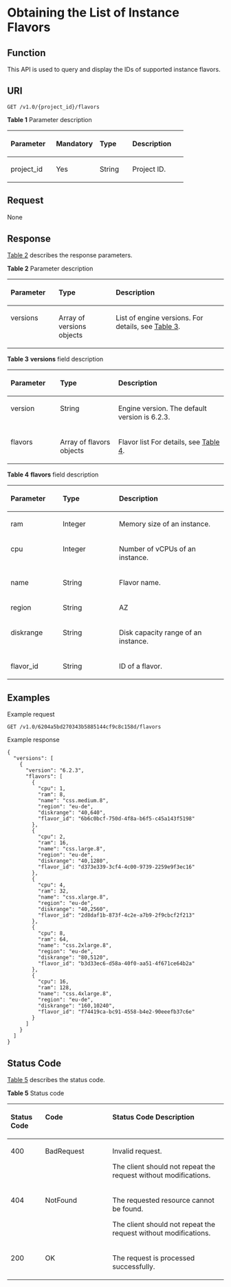 # Obtaining the List of Instance Flavors<a name="css_03_0023"></a>

## Function<a name="section162880126447"></a>

This API is used to query and display the IDs of supported instance flavors.

## URI<a name="section1928871264412"></a>

```
GET /v1.0/{project_id}/flavors
```

**Table  1**  Parameter description

<a name="table13042122448"></a>
<table><thead align="left"><tr id="row19460141264413"><th class="cellrowborder" valign="top" width="25.77%" id="mcps1.2.5.1.1"><p id="p7460181264412"><a name="p7460181264412"></a><a name="p7460181264412"></a>Parameter</p>
</th>
<th class="cellrowborder" valign="top" width="24.740000000000002%" id="mcps1.2.5.1.2"><p id="p2460121274417"><a name="p2460121274417"></a><a name="p2460121274417"></a>Mandatory</p>
</th>
<th class="cellrowborder" valign="top" width="18.56%" id="mcps1.2.5.1.3"><p id="p134601612144419"><a name="p134601612144419"></a><a name="p134601612144419"></a>Type</p>
</th>
<th class="cellrowborder" valign="top" width="30.930000000000003%" id="mcps1.2.5.1.4"><p id="p1460712184418"><a name="p1460712184418"></a><a name="p1460712184418"></a>Description</p>
</th>
</tr>
</thead>
<tbody><tr id="row84601812184412"><td class="cellrowborder" valign="top" width="25.77%" headers="mcps1.2.5.1.1 "><p id="p346041224419"><a name="p346041224419"></a><a name="p346041224419"></a>project_id</p>
</td>
<td class="cellrowborder" valign="top" width="24.740000000000002%" headers="mcps1.2.5.1.2 "><p id="p184601712194415"><a name="p184601712194415"></a><a name="p184601712194415"></a>Yes</p>
</td>
<td class="cellrowborder" valign="top" width="18.56%" headers="mcps1.2.5.1.3 "><p id="p194601412174416"><a name="p194601412174416"></a><a name="p194601412174416"></a>String</p>
</td>
<td class="cellrowborder" valign="top" width="30.930000000000003%" headers="mcps1.2.5.1.4 "><p id="p1836110010124"><a name="p1836110010124"></a><a name="p1836110010124"></a>Project ID.</p>
</td>
</tr>
</tbody>
</table>

## Request<a name="section6319121215446"></a>

None

## Response<a name="section2319712124420"></a>

[Table 2](#table347318359446)  describes the response parameters.

**Table  2**  Parameter description

<a name="table347318359446"></a>
<table><thead align="left"><tr id="row7473435194418"><th class="cellrowborder" valign="top" width="22.19221922192219%" id="mcps1.2.4.1.1"><p id="p74739353448"><a name="p74739353448"></a><a name="p74739353448"></a>Parameter</p>
</th>
<th class="cellrowborder" valign="top" width="26.352635263526352%" id="mcps1.2.4.1.2"><p id="p14731535104420"><a name="p14731535104420"></a><a name="p14731535104420"></a>Type</p>
</th>
<th class="cellrowborder" valign="top" width="51.45514551455145%" id="mcps1.2.4.1.3"><p id="p11473113513444"><a name="p11473113513444"></a><a name="p11473113513444"></a>Description</p>
</th>
</tr>
</thead>
<tbody><tr id="row1247323510445"><td class="cellrowborder" valign="top" width="22.19221922192219%" headers="mcps1.2.4.1.1 "><p id="p5571939455"><a name="p5571939455"></a><a name="p5571939455"></a>versions</p>
</td>
<td class="cellrowborder" valign="top" width="26.352635263526352%" headers="mcps1.2.4.1.2 "><p id="p5575317458"><a name="p5575317458"></a><a name="p5575317458"></a>Array of versions objects</p>
</td>
<td class="cellrowborder" valign="top" width="51.45514551455145%" headers="mcps1.2.4.1.3 "><p id="p5577364514"><a name="p5577364514"></a><a name="p5577364514"></a>List of engine versions. For details, see <a href="#table25411438165118">Table 3</a>.</p>
</td>
</tr>
</tbody>
</table>

**Table  3** **versions**  field description

<a name="table25411438165118"></a>
<table><thead align="left"><tr id="row454143845111"><th class="cellrowborder" valign="top" width="22.81228122812281%" id="mcps1.2.4.1.1"><p id="p18541838105118"><a name="p18541838105118"></a><a name="p18541838105118"></a>Parameter</p>
</th>
<th class="cellrowborder" valign="top" width="26.882688268826882%" id="mcps1.2.4.1.2"><p id="p154133845118"><a name="p154133845118"></a><a name="p154133845118"></a>Type</p>
</th>
<th class="cellrowborder" valign="top" width="50.305030503050304%" id="mcps1.2.4.1.3"><p id="p954153825112"><a name="p954153825112"></a><a name="p954153825112"></a>Description</p>
</th>
</tr>
</thead>
<tbody><tr id="row654183895116"><td class="cellrowborder" valign="top" width="22.81228122812281%" headers="mcps1.2.4.1.1 "><p id="p05416384511"><a name="p05416384511"></a><a name="p05416384511"></a>version</p>
</td>
<td class="cellrowborder" valign="top" width="26.882688268826882%" headers="mcps1.2.4.1.2 "><p id="p1854103820518"><a name="p1854103820518"></a><a name="p1854103820518"></a>String</p>
</td>
<td class="cellrowborder" valign="top" width="50.305030503050304%" headers="mcps1.2.4.1.3 "><p id="p18541638115116"><a name="p18541638115116"></a><a name="p18541638115116"></a>Engine version. The default version is 6.2.3.</p>
</td>
</tr>
<tr id="row14541103813513"><td class="cellrowborder" valign="top" width="22.81228122812281%" headers="mcps1.2.4.1.1 "><p id="p175415381511"><a name="p175415381511"></a><a name="p175415381511"></a>flavors</p>
</td>
<td class="cellrowborder" valign="top" width="26.882688268826882%" headers="mcps1.2.4.1.2 "><p id="p05411338165117"><a name="p05411338165117"></a><a name="p05411338165117"></a>Array of flavors objects</p>
</td>
<td class="cellrowborder" valign="top" width="50.305030503050304%" headers="mcps1.2.4.1.3 "><p id="p354113814516"><a name="p354113814516"></a><a name="p354113814516"></a>Flavor list For details, see <a href="#table5319191204412">Table 4</a>.</p>
</td>
</tr>
</tbody>
</table>

**Table  4** **flavors**  field description

<a name="table5319191204412"></a>
<table><thead align="left"><tr id="row174761812154414"><th class="cellrowborder" valign="top" width="24.062406240624064%" id="mcps1.2.4.1.1"><p id="p5476181212444"><a name="p5476181212444"></a><a name="p5476181212444"></a>Parameter</p>
</th>
<th class="cellrowborder" valign="top" width="25.982598259825977%" id="mcps1.2.4.1.2"><p id="p1047616121445"><a name="p1047616121445"></a><a name="p1047616121445"></a>Type</p>
</th>
<th class="cellrowborder" valign="top" width="49.95499549954995%" id="mcps1.2.4.1.3"><p id="p13476012154420"><a name="p13476012154420"></a><a name="p13476012154420"></a>Description</p>
</th>
</tr>
</thead>
<tbody><tr id="row17162174810547"><td class="cellrowborder" valign="top" width="24.062406240624064%" headers="mcps1.2.4.1.1 "><p id="p916218486541"><a name="p916218486541"></a><a name="p916218486541"></a>ram</p>
</td>
<td class="cellrowborder" valign="top" width="25.982598259825977%" headers="mcps1.2.4.1.2 "><p id="p31621148125410"><a name="p31621148125410"></a><a name="p31621148125410"></a>Integer</p>
</td>
<td class="cellrowborder" valign="top" width="49.95499549954995%" headers="mcps1.2.4.1.3 "><p id="p4162194885420"><a name="p4162194885420"></a><a name="p4162194885420"></a>Memory size of an instance.</p>
</td>
</tr>
<tr id="row74749439549"><td class="cellrowborder" valign="top" width="24.062406240624064%" headers="mcps1.2.4.1.1 "><p id="p114741743145412"><a name="p114741743145412"></a><a name="p114741743145412"></a>cpu</p>
</td>
<td class="cellrowborder" valign="top" width="25.982598259825977%" headers="mcps1.2.4.1.2 "><p id="p147474345414"><a name="p147474345414"></a><a name="p147474345414"></a>Integer</p>
</td>
<td class="cellrowborder" valign="top" width="49.95499549954995%" headers="mcps1.2.4.1.3 "><p id="p13474124319547"><a name="p13474124319547"></a><a name="p13474124319547"></a>Number of vCPUs of an instance.</p>
</td>
</tr>
<tr id="row16177639165413"><td class="cellrowborder" valign="top" width="24.062406240624064%" headers="mcps1.2.4.1.1 "><p id="p9177339165420"><a name="p9177339165420"></a><a name="p9177339165420"></a>name</p>
</td>
<td class="cellrowborder" valign="top" width="25.982598259825977%" headers="mcps1.2.4.1.2 "><p id="p71772039185413"><a name="p71772039185413"></a><a name="p71772039185413"></a>String</p>
</td>
<td class="cellrowborder" valign="top" width="49.95499549954995%" headers="mcps1.2.4.1.3 "><p id="p1417713985413"><a name="p1417713985413"></a><a name="p1417713985413"></a>Flavor name.</p>
</td>
</tr>
<tr id="row090371619575"><td class="cellrowborder" valign="top" width="24.062406240624064%" headers="mcps1.2.4.1.1 "><p id="p1990311645710"><a name="p1990311645710"></a><a name="p1990311645710"></a>region</p>
</td>
<td class="cellrowborder" valign="top" width="25.982598259825977%" headers="mcps1.2.4.1.2 "><p id="p39033166571"><a name="p39033166571"></a><a name="p39033166571"></a>String</p>
</td>
<td class="cellrowborder" valign="top" width="49.95499549954995%" headers="mcps1.2.4.1.3 "><p id="p79039161579"><a name="p79039161579"></a><a name="p79039161579"></a>AZ</p>
</td>
</tr>
<tr id="row2068439175717"><td class="cellrowborder" valign="top" width="24.062406240624064%" headers="mcps1.2.4.1.1 "><p id="p16684119145711"><a name="p16684119145711"></a><a name="p16684119145711"></a>diskrange</p>
</td>
<td class="cellrowborder" valign="top" width="25.982598259825977%" headers="mcps1.2.4.1.2 "><p id="p196843925717"><a name="p196843925717"></a><a name="p196843925717"></a>String</p>
</td>
<td class="cellrowborder" valign="top" width="49.95499549954995%" headers="mcps1.2.4.1.3 "><p id="p10684119125713"><a name="p10684119125713"></a><a name="p10684119125713"></a>Disk capacity range of an instance.</p>
</td>
</tr>
<tr id="row18476111274413"><td class="cellrowborder" valign="top" width="24.062406240624064%" headers="mcps1.2.4.1.1 "><p id="p124764126445"><a name="p124764126445"></a><a name="p124764126445"></a>flavor_id</p>
</td>
<td class="cellrowborder" valign="top" width="25.982598259825977%" headers="mcps1.2.4.1.2 "><p id="p94766127449"><a name="p94766127449"></a><a name="p94766127449"></a>String</p>
</td>
<td class="cellrowborder" valign="top" width="49.95499549954995%" headers="mcps1.2.4.1.3 "><p id="p104761512194419"><a name="p104761512194419"></a><a name="p104761512194419"></a>ID of a flavor.</p>
</td>
</tr>
</tbody>
</table>

## Examples<a name="section1154041616351"></a>

Example request

```
GET /v1.0/6204a5bd270343b5885144cf9c8c158d/flavors
```

Example response

```
{
  "versions": [
    {
      "version": "6.2.3",
      "flavors": [
        {
          "cpu": 1,
          "ram": 8,
          "name": "css.medium.8",
          "region": "eu-de",
          "diskrange": "40,640",
          "flavor_id": "6b6c0bcf-750d-4f8a-b6f5-c45a143f5198"
        },
        {
          "cpu": 2,
          "ram": 16,
          "name": "css.large.8",
          "region": "eu-de",
          "diskrange": "40,1280",
          "flavor_id": "d373e339-3cf4-4c00-9739-2259e9f3ec16"
        },
        {
          "cpu": 4,
          "ram": 32,
          "name": "css.xlarge.8",
          "region": "eu-de",
          "diskrange": "40,2560",
          "flavor_id": "2d8daf1b-873f-4c2e-a7b9-2f9cbcf2f213"
        },
        {
          "cpu": 8,
          "ram": 64,
          "name": "css.2xlarge.8",
          "region": "eu-de",
          "diskrange": "80,5120",
          "flavor_id": "b3d33ec6-d58a-40f0-aa51-4f671ce64b2a"
        },
        {
          "cpu": 16,
          "ram": 128,
          "name": "css.4xlarge.8",
          "region": "eu-de",
          "diskrange": "160,10240",
          "flavor_id": "f74419ca-bc91-4558-b4e2-90eeefb37c6e"
        }
      ]
    }
  ]
}
```

## Status Code<a name="section87962546391"></a>

[Table 5](#table12321369178)  describes the status code.

**Table  5**  Status code

<a name="table12321369178"></a>
<table><thead align="left"><tr id="css_03_0018_row1972183521418"><th class="cellrowborder" valign="top" width="15.939999999999998%" id="mcps1.2.4.1.1"><p id="css_03_0018_p14560134151414"><a name="css_03_0018_p14560134151414"></a><a name="css_03_0018_p14560134151414"></a>Status Code</p>
</th>
<th class="cellrowborder" valign="top" width="31.04%" id="mcps1.2.4.1.2"><p id="css_03_0018_p5563194141411"><a name="css_03_0018_p5563194141411"></a><a name="css_03_0018_p5563194141411"></a>Code</p>
</th>
<th class="cellrowborder" valign="top" width="53.02%" id="mcps1.2.4.1.3"><p id="css_03_0018_p256616411143"><a name="css_03_0018_p256616411143"></a><a name="css_03_0018_p256616411143"></a>Status Code Description</p>
</th>
</tr>
</thead>
<tbody><tr id="css_03_0018_row129720356144"><td class="cellrowborder" valign="top" width="15.939999999999998%" headers="mcps1.2.4.1.1 "><p id="css_03_0018_p1957004131410"><a name="css_03_0018_p1957004131410"></a><a name="css_03_0018_p1957004131410"></a>400</p>
</td>
<td class="cellrowborder" valign="top" width="31.04%" headers="mcps1.2.4.1.2 "><p id="css_03_0018_p165731141171419"><a name="css_03_0018_p165731141171419"></a><a name="css_03_0018_p165731141171419"></a>BadRequest</p>
</td>
<td class="cellrowborder" valign="top" width="53.02%" headers="mcps1.2.4.1.3 "><p id="css_03_0018_p65778413148"><a name="css_03_0018_p65778413148"></a><a name="css_03_0018_p65778413148"></a>Invalid request.</p>
<p id="css_03_0018_p1557974171415"><a name="css_03_0018_p1557974171415"></a><a name="css_03_0018_p1557974171415"></a>The client should not repeat the request without modifications.</p>
</td>
</tr>
<tr id="css_03_0018_row8972103517147"><td class="cellrowborder" valign="top" width="15.939999999999998%" headers="mcps1.2.4.1.1 "><p id="css_03_0018_p75841441191410"><a name="css_03_0018_p75841441191410"></a><a name="css_03_0018_p75841441191410"></a>404</p>
</td>
<td class="cellrowborder" valign="top" width="31.04%" headers="mcps1.2.4.1.2 "><p id="css_03_0018_p258716416142"><a name="css_03_0018_p258716416142"></a><a name="css_03_0018_p258716416142"></a>NotFound</p>
</td>
<td class="cellrowborder" valign="top" width="53.02%" headers="mcps1.2.4.1.3 "><p id="css_03_0018_p15589154118141"><a name="css_03_0018_p15589154118141"></a><a name="css_03_0018_p15589154118141"></a>The requested resource cannot be found.</p>
<p id="css_03_0018_p14590164151410"><a name="css_03_0018_p14590164151410"></a><a name="css_03_0018_p14590164151410"></a>The client should not repeat the request without modifications.</p>
</td>
</tr>
<tr id="css_03_0018_row297223511416"><td class="cellrowborder" valign="top" width="15.939999999999998%" headers="mcps1.2.4.1.1 "><p id="css_03_0018_p13595164131416"><a name="css_03_0018_p13595164131416"></a><a name="css_03_0018_p13595164131416"></a>200</p>
</td>
<td class="cellrowborder" valign="top" width="31.04%" headers="mcps1.2.4.1.2 "><p id="css_03_0018_p9598741131416"><a name="css_03_0018_p9598741131416"></a><a name="css_03_0018_p9598741131416"></a>OK</p>
</td>
<td class="cellrowborder" valign="top" width="53.02%" headers="mcps1.2.4.1.3 "><p id="css_03_0018_p659994115146"><a name="css_03_0018_p659994115146"></a><a name="css_03_0018_p659994115146"></a>The request is processed successfully.</p>
</td>
</tr>
</tbody>
</table>

